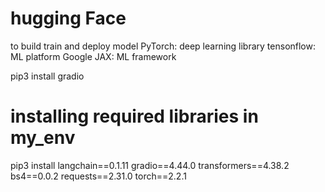 # hugging Face
to build train and deploy model
PyTorch: deep learning library
tensonflow: ML platform
Google JAX: ML framework


pip3 install gradio
# installing required libraries in my_env
pip3 install langchain==0.1.11 gradio==4.44.0 transformers==4.38.2 bs4==0.0.2 requests==2.31.0 torch==2.2.1
